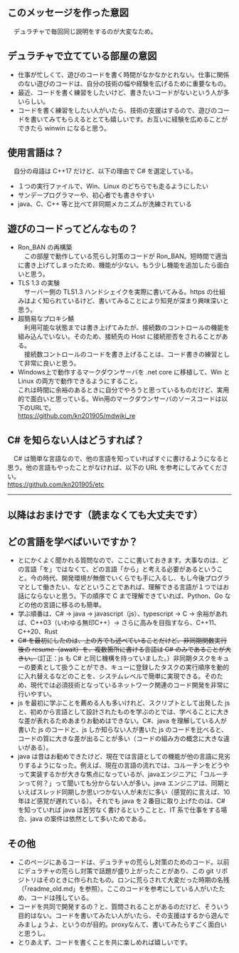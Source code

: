 ## このメッセージを作った意図
　デュラチャで毎回同じ説明をするのが大変なため。

## デュラチャで立てている部屋の意図
* 仕事が忙しくて、遊びのコードを書く時間がなかなかとれない。仕事に関係のない遊びのコードは、自分の技術の幅や経験を広げるために重要なもの。
* 最近、コードを書く練習をしたいけど、書きたいコードがないという人が多いらしい。
* コードを書く練習をしたい人がいたら、技術の支援はするので、遊びのコードを書いてみてもらえるととても嬉しいです。お互いに経験を広めることができたら winwin になると思う。

## 使用言語は？
　自分の母語は C++17 だけど、以下の理由で C# を選定している。
* １つの実行ファイルで、Win、Linux のどちらでも走るようにしたい
* サンデープログラマーや、初心者でも書きやすい
* java、C、C++ 等と比べて非同期メカニズムが洗練されている

## 遊びのコードってどんなもの？
* Ron_BAN の再構築<br>
　この部屋で動作している荒らし対策のコードが Ron_BAN。短時間で適当に書き上げてしまったため、機能が少ない。もう少し機能を追加したら面白いと思う。<br>
* TLS 1.3 の実験<br>
　サーバー側の TLS1.3 ハンドシェイクを実際に書いてみる。https の仕組みはよく知られているけど、書いてみることにより知見が深まり興味深いと思う。
* 超簡易なプロキシ鯖<br>
　利用可能な状態までは書き上げてみたが、接続数のコントロールの機能を組み込んでいない。そのため、接続先の Host に接続拒否をされることがある。<br>
　接続数コントロールのコードを書き上げることは、コード書きの練習として非常に良いと思う。
* Windows上で動作するマークダウンサーバを .net core に移植して、Win と Linux の両方で動作できるようにすること。<br>
これは時間に余裕のあるときに自分でやろうと思っているものだけど、実用的で面白いと思っている。Win用のマークダウンサーバのソースコードは以下のURLで。  
https://github.com/kn201905/mdwiki_re

## C# を知らない人はどうすれば？
　C# は簡単な言語なので、他の言語を知っていればすぐに書けるようになると思う。他の言語もやったことがなければ、以下の URL を参考にしてみてください。<br>
https://github.com/kn201905/etc

---
## 以降はおまけです（読まなくても大丈夫です）

## どの言語を学べばいいですか？
* とにかくよく聞かれる質問なので、ここに書いておきます。大事なのは、どの言語「を」ではなくて、どの言語「から」と考える必要があるということ。今の時代、開発環境が無償でいくらでも手に入るし、もし今後プログラマとして働きたい、などということであれば、理解できる言語が１つではお話にならないと思う。下の順序で C まで理解できていれば、Python、Go などの他の言語に移るのも簡単。
* 学ぶ順番は、C# → java → javascript（js）、typescript → C → 余裕があれば、C++03（いわゆる無印C++）→ さらに高みを目指すなら、C++11、C++20、Rust
* ~~C# を最初にしたのは、上の方でも述べていることだけど、非同期関数実行後の resume（await）を、複数箇所に書ける言語は C# のみであることが大きい。~~（訂正：js も C# と同じ機構を持っていました。）非同期タスクをキューの要素として扱うことができ、キューに登録したタスクの実行順序を動的に入れ替えるなどのことを、システムレベルで簡単に実現できる。そのため、現代では必須技術となっているネットワーク関連のコード開発を非常に行いやすい。
* js を最初に学ぶことを薦める人も多いけれど、スクリプトとして出発した js と、初めから言語として設計されたものを学ぶのとでは、学べることに大きな差が表れるためあまりお勧めはできない。C#、java を理解している人が書いた js のコードと、js しか知らない人が書いた js のコードを比べると、コードの質に大きな差が出ることが多い（コードの組み方の概念に大きな違いがある）。
* java は昔はお勧めできたけど、現在では言語としての機能が他の言語に見劣りするようになった。例えば、現在の言語の流れでは、コルーチンをどうやって実装するかが大きな焦点になっているが、javaエンジニアに「コルーチンって何？」って聞いても分からない人が多い。java エンジニアは、同期といえばスレッド同期しか思いつかない人が未だに多い（感覚的に言えば、10年ほど感覚が遅れている）。それでも java を２番目に取り上げたのは、C# を知っていれば java は苦労なく書けるということと、IT 系で仕事をする場合、java の案件は依然として多いためである。

## その他
* このページにあるコードは、デュラチャの荒らし対策のためのコード。以前にデュラチャの荒らし対策で話題が盛り上がったことがあり、この git リポジトリはそのときに作られたもの。ロンに荒らされて大変だった時期の名残（「readme_old.md」を参照）。ここのコードを参考にしている人がいたため、コードは残している。
* コードを共同で開発するの？と、質問されることがあるのだけど、そういう目的はない。コードを書いてみたい人がいたら、その支援はするから遊んでみましょうよ、というのが目的。proxyなんて、書いてみたらすごく面白いと思うし。
* とりあえず、コードを書くことを共に楽しめれば嬉しいです。
